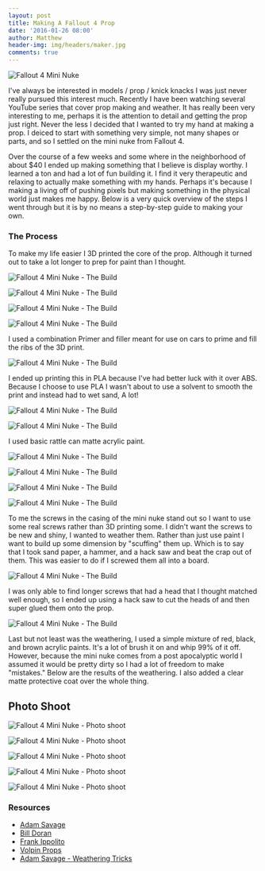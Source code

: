 ```yaml
---
layout: post
title: Making A Fallout 4 Prop
date: '2016-01-26 08:00'
author: Matthew
header-img: img/headers/maker.jpg
comments: true
---
```


![Fallout 4 Mini Nuke](/img/posts/propMaking/IMG_8030.jpg)

I've always be interested in models / prop / knick knacks I was just never really pursued this interest much. Recently I have been watching several YouTube series that cover prop making and weather. It has really been very interesting to me, perhaps it is the attention to detail and getting the prop just right. Never the less I decided that I wanted to try my hand at making a prop. I deiced to start with something very simple, not many shapes or parts, and so I settled on the mini nuke from Fallout 4.

Over the course of a few weeks and some where in the neighborhood of about $40 I ended up making something that I believe is display worthy. I learned a ton and had a lot of fun building it. I find it very therapeutic and relaxing to actually make something with my hands. Perhaps it's because I making a living off of pushing pixels but making something in the physical world just makes me happy. Below is a very quick overview of the steps I went through but it is by no means a step-by-step guide to making your own.

### The Process
To make my life easier I 3D printed the core of the prop. Although it turned out to take a lot longer to prep for paint than I thought.

![Fallout 4 Mini Nuke - The Build](/img/posts/propMaking/process-1.jpg)

![Fallout 4 Mini Nuke - The Build](/img/posts/propMaking/process-2.jpg)

![Fallout 4 Mini Nuke - The Build](/img/posts/propMaking/process-3.jpg)

![Fallout 4 Mini Nuke - The Build](/img/posts/propMaking/process-4.jpg)

I used a combination Primer and filler meant for use on cars to prime and fill the ribs of the 3D print.

![Fallout 4 Mini Nuke - The Build](/img/posts/propMaking/process-5.jpg)

I ended up printing this in PLA because I've had better luck with it over ABS. Because I choose to use PLA I wasn't about to use a solvent to smooth the print and instead had to wet sand, A lot!

![Fallout 4 Mini Nuke - The Build](/img/posts/propMaking/process-6.jpg)

![Fallout 4 Mini Nuke - The Build](/img/posts/propMaking/process-7.jpg)

I used basic rattle can matte acrylic paint.

![Fallout 4 Mini Nuke - The Build](/img/posts/propMaking/process-8.jpg)

![Fallout 4 Mini Nuke - The Build](/img/posts/propMaking/process-9.jpg)

![Fallout 4 Mini Nuke - The Build](/img/posts/propMaking/process-10.jpg)

![Fallout 4 Mini Nuke - The Build](/img/posts/propMaking/process-11.jpg)

To me the screws in the casing of the mini nuke stand out so I want to use some real screws rather than 3D printing some. I didn't want the screws to be new and shiny, I wanted to weather them. Rather than just use paint I want to build up some dimension by "scuffing" them up. Which is to say that I took sand paper, a hammer, and a hack saw and beat the crap out of them. This was easier to do if I screwed them all into a board.

![Fallout 4 Mini Nuke - The Build](/img/posts/propMaking/process-12.jpg)

I was only able to find longer screws that had a head that I thought matched well enough, so I ended up using a hack saw to cut the heads of and then super glued them onto the prop.

![Fallout 4 Mini Nuke - The Build](/img/posts/propMaking/process-13.jpg)

Last but not least was the weathering, I used a simple mixture of red, black, and brown acrylic paints. It's a lot of brush it on and whip 99% of it off. However, because the mini nuke comes from a post apocalyptic world I assumed it would be pretty dirty so I had a lot of freedom to make "mistakes." Below are the results of the weathering. I also added a clear matte protective coat over the whole thing.

## Photo Shoot
![Fallout 4 Mini Nuke - Photo shoot](/img/posts/propMaking/IMG_8018-Edit.jpg)

![Fallout 4 Mini Nuke - Photo shoot](/img/posts/propMaking/IMG_8025.jpg)

![Fallout 4 Mini Nuke - Photo shoot](/img/posts/propMaking/IMG_8014-Edit.jpg)

![Fallout 4 Mini Nuke - Photo shoot](/img/posts/propMaking/IMG_8016.jpg)

![Fallout 4 Mini Nuke - Photo shoot](/img/posts/propMaking/IMG_8027.jpg)

### Resources
 * [Adam Savage](https://twitter.com/donttrythis)
 * [Bill Doran](https://twitter.com/chinbeard)
 * [Frank Ippolito](https://twitter.com/FrankIppolito)
 * [Volpin Props](https://twitter.com/volpinprops)
 * [Adam Savage - Weathering Tricks](http://www.tested.com/art/makers/453823-one-day-builds-adam-savage-demonstrates-weathering-tricks/)

